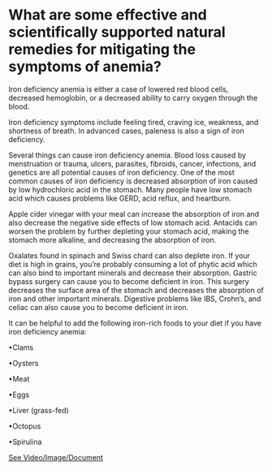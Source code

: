 # What are some effective and scientifically supported natural remedies for mitigating the symptoms of anemia?

Iron deficiency anemia is either a case of lowered red blood cells, decreased hemoglobin, or a decreased ability to carry oxygen through the blood.

Iron deficiency symptoms include feeling tired, craving ice, weakness, and shortness of breath. In advanced cases, paleness is also a sign of iron deficiency.

Several things can cause iron deficiency anemia. Blood loss caused by menstruation or trauma, ulcers, parasites, fibroids, cancer, infections, and genetics are all potential causes of iron deficiency. One of the most common causes of iron deficiency is decreased absorption of iron caused by low hydrochloric acid in the stomach. Many people have low stomach acid which causes problems like GERD, acid reflux, and heartburn.

Apple cider vinegar with your meal can increase the absorption of iron and also decrease the negative side effects of low stomach acid. Antacids can worsen the problem by further depleting your stomach acid, making the stomach more alkaline, and decreasing the absorption of iron.

Oxalates found in spinach and Swiss chard can also deplete iron. If your diet is high in grains, you’re probably consuming a lot of phytic acid which can also bind to important minerals and decrease their absorption. Gastric bypass surgery can cause you to become deficient in iron. This surgery decreases the surface area of the stomach and decreases the absorption of iron and other important minerals. Digestive problems like IBS, Crohn’s, and celiac can also cause you to become deficient in iron.

It can be helpful to add the following iron-rich foods to your diet if you have iron deficiency anemia:

•Clams

•Oysters

•Meat

•Eggs

•Liver (grass-fed)

•Octopus

•Spirulina

 [See Video/Image/Document](https://hls-player.drberg.com/asset?path=migrated-assets/taking-apple-cider-vinegar-for-iron-deficiency-anemia-drberg)